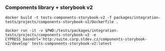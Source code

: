 ### Components library + storybook v2

`docker build -t tests-components-storybook-v2 -f packages/integration-tests/projects/components-storybook-v2/Dockerfile .`

`docker run -it -v $PWD:/tests/packages/integration-tests/projects/components-storybook-v2 -e CYPRESS_baseUrl='http:/suite.corp.sldev.cz/components-storybook-v2/develop' tests-components-storybook-v2:latest`
